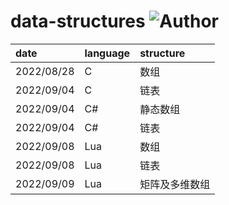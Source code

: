 # data-structures ![Author](https://img.shields.io/badge/Author-ZengBc-da282a)

| date       | language | structure      |
| :--------- | :------- | :------------- |
| 2022/08/28 | C        | 数组           |
| 2022/09/04 | C        | 链表           |
| 2022/09/04 | C#       | 静态数组       |
| 2022/09/04 | C#       | 链表           |
| 2022/09/08 | Lua      | 数组           |
| 2022/09/08 | Lua      | 链表           |
| 2022/09/09 | Lua      | 矩阵及多维数组 |

